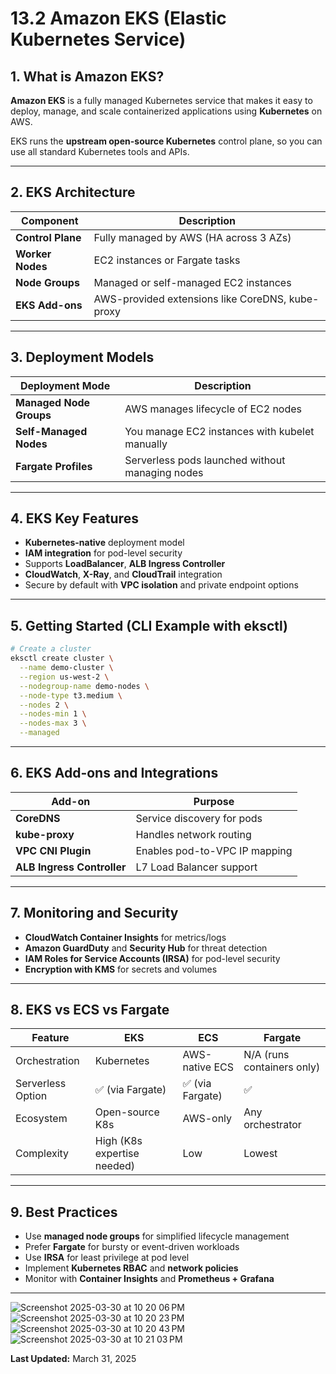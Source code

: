 
# 13.2 Amazon EKS (Elastic Kubernetes Service)

## 1. What is Amazon EKS?

**Amazon EKS** is a fully managed Kubernetes service that makes it easy to deploy, manage, and scale containerized applications using **Kubernetes** on AWS.

EKS runs the **upstream open-source Kubernetes** control plane, so you can use all standard Kubernetes tools and APIs.

---

## 2. EKS Architecture

| Component             | Description                                      |
|-----------------------|--------------------------------------------------|
| **Control Plane**     | Fully managed by AWS (HA across 3 AZs)           |
| **Worker Nodes**      | EC2 instances or Fargate tasks                   |
| **Node Groups**       | Managed or self-managed EC2 instances            |
| **EKS Add-ons**       | AWS-provided extensions like CoreDNS, kube-proxy |

---

## 3. Deployment Models

| Deployment Mode       | Description                                      |
|------------------------|--------------------------------------------------|
| **Managed Node Groups**| AWS manages lifecycle of EC2 nodes               |
| **Self-Managed Nodes** | You manage EC2 instances with kubelet manually   |
| **Fargate Profiles**   | Serverless pods launched without managing nodes  |

---

## 4. EKS Key Features

- **Kubernetes-native** deployment model
- **IAM integration** for pod-level security
- Supports **LoadBalancer**, **ALB Ingress Controller**
- **CloudWatch**, **X-Ray**, and **CloudTrail** integration
- Secure by default with **VPC isolation** and private endpoint options

---

## 5. Getting Started (CLI Example with eksctl)

```bash
# Create a cluster
eksctl create cluster \
  --name demo-cluster \
  --region us-west-2 \
  --nodegroup-name demo-nodes \
  --node-type t3.medium \
  --nodes 2 \
  --nodes-min 1 \
  --nodes-max 3 \
  --managed
```

---

## 6. EKS Add-ons and Integrations

| Add-on                  | Purpose                                      |
|--------------------------|----------------------------------------------|
| **CoreDNS**              | Service discovery for pods                   |
| **kube-proxy**           | Handles network routing                      |
| **VPC CNI Plugin**       | Enables pod-to-VPC IP mapping                |
| **ALB Ingress Controller**| L7 Load Balancer support                    |

---

## 7. Monitoring and Security

- **CloudWatch Container Insights** for metrics/logs
- **Amazon GuardDuty** and **Security Hub** for threat detection
- **IAM Roles for Service Accounts (IRSA)** for pod-level security
- **Encryption with KMS** for secrets and volumes

---

## 8. EKS vs ECS vs Fargate

| Feature           | EKS                     | ECS                    | Fargate                     |
|-------------------|--------------------------|-------------------------|-----------------------------|
| Orchestration     | Kubernetes               | AWS-native ECS          | N/A (runs containers only)  |
| Serverless Option | ✅ (via Fargate)         | ✅ (via Fargate)        | ✅                          |
| Ecosystem         | Open-source K8s          | AWS-only                | Any orchestrator            |
| Complexity        | High (K8s expertise needed)| Low                    | Lowest                      |

---

## 9. Best Practices

- Use **managed node groups** for simplified lifecycle management
- Prefer **Fargate** for bursty or event-driven workloads
- Use **IRSA** for least privilege at pod level
- Implement **Kubernetes RBAC** and **network policies**
- Monitor with **Container Insights** and **Prometheus + Grafana**

---
![Screenshot 2025-03-30 at 10 20 06 PM](https://github.com/user-attachments/assets/5601e7f1-2b6a-4d6c-af82-68022c9c4935)
![Screenshot 2025-03-30 at 10 20 23 PM](https://github.com/user-attachments/assets/5ca58622-d870-4cb2-9b5b-21191f60e8fd)
![Screenshot 2025-03-30 at 10 20 43 PM](https://github.com/user-attachments/assets/011bd4b3-36d3-4f4b-99c8-a18ac649ed64)
![Screenshot 2025-03-30 at 10 21 03 PM](https://github.com/user-attachments/assets/d4352763-4b16-4fd7-9b58-55b338f1818b)


**Last Updated:** March 31, 2025
